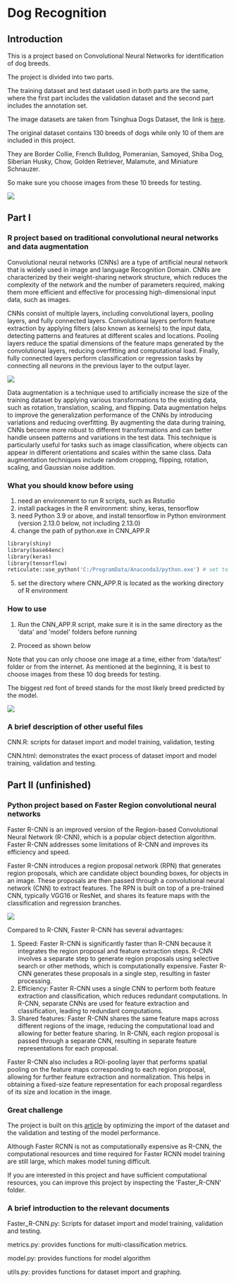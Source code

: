 # Dog Recognition

## Introduction

This is a project based on Convolutional Neural Networks for identification of dog breeds.

The project is divided into two parts.

The training dataset and test dataset used in both parts are the same, where the first part includes the validation dataset and the second part includes the annotation set.

The image datasets are taken from Tsinghua Dogs Dataset, the link is [here](https://cg.cs.tsinghua.edu.cn/ThuDogs/).

The original dataset contains 130 breeds of dogs while only 10 of them are included in this project.

They are Border Collie, French Bulldog, Pomeranian, Samoyed, Shiba Dog, Siberian Husky, Chow, Golden Retriever, Malamute, and Miniature Schnauzer.

So make sure you choose images from these 10 breeds for testing.

![](https://github.com/ACM40960/project-22205799/blob/479e333fcffdbb143c8bd77640894a50f4cde309/images/10_dogs.jpg)

## Part I

### R project based on traditional convolutional neural networks and data augmentation

Convolutional neural networks (CNNs) are a type of artificial neural network that is widely used in image and language Recognition Domain. CNNs are characterized by their weight-sharing network structure, which reduces the complexity of the network and the number of parameters required, making them more efficient and effective for processing high-dimensional input data, such as images.

CNNs consist of multiple layers, including convolutional layers, pooling layers, and fully connected layers. Convolutional layers perform feature extraction by applying filters (also known as kernels) to the input data, detecting patterns and features at different scales and locations. Pooling layers reduce the spatial dimensions of the feature maps generated by the convolutional layers, reducing overfitting and computational load. Finally, fully connected layers perform classification or regression tasks by connecting all neurons in the previous layer to the output layer.

![](https://github.com/ACM40960/project-22205799/blob/c0f1f39f12dab96d2c09abbb4c65d5e265bf1a81/images/CCN31.jpg)

Data augmentation is a technique used to artificially increase the size of the training dataset by applying various transformations to the existing data, such as rotation, translation, scaling, and flipping. Data augmentation helps to improve the generalization performance of the CNNs by introducing variations and reducing overfitting. By augmenting the data during training, CNNs become more robust to different transformations and can better handle unseen patterns and variations in the test data. This technique is particularly useful for tasks such as image classification, where objects can appear in different orientations and scales within the same class. Data augmentation techniques include random cropping, flipping, rotation, scaling, and Gaussian noise addition.

### What you should know before using

1. need an environment to run R scripts, such as Rstudio
2. install packages in the R environment: shiny, keras, tensorflow
3. need Python 3.9 or above, and install tensorflow in Python environment (version 2.13.0 below, not including 2.13.0)
4. change the path of python.exe in CNN_APP.R
```python
library(shiny)
library(base64enc)
library(keras)
library(tensorflow)
reticulate::use_python('C:/ProgramData/Anaconda3/python.exe') # set to your python.exe
```
5. set the directory where CNN_APP.R is located as the working directory of R environment

### How to use

1. Run the CNN_APP.R script, make sure it is in the same directory as the 'data' and 'model' folders before running

2. Proceed as shown below

Note that you can only choose one image at a time, either from 'data/test' folder or from the internet. As mentioned at the beginning, it is best to choose images from these 10 dog breeds for testing.

The biggest red font of breed stands for the most likely breed predicted by the model.

![](https://github.com/ACM40960/project-22205799/blob/c0f1f39f12dab96d2c09abbb4c65d5e265bf1a81/images/dog_recognition.gif)

### A brief description of other useful files

CNN.R: scripts for dataset import and model training, validation, testing

CNN.html: demonstrates the exact process of dataset import and model training, validation and testing.

## Part II (unfinished)

### Python project based on Faster Region convolutional neural networks

Faster R-CNN is an improved version of the Region-based Convolutional Neural Network (R-CNN), which is a popular object detection algorithm. Faster R-CNN addresses some limitations of R-CNN and improves its efficiency and speed.

Faster R-CNN introduces a region proposal network (RPN) that generates region proposals, which are candidate object bounding boxes, for objects in an image. These proposals are then passed through a convolutional neural network (CNN) to extract features. The RPN is built on top of a pre-trained CNN, typically VGG16 or ResNet, and shares its feature maps with the classification and regression branches.

![](https://github.com/ACM40960/project-22205799/blob/c0f1f39f12dab96d2c09abbb4c65d5e265bf1a81/images/faster_r-cnn.png)

Compared to R-CNN, Faster R-CNN has several advantages:

1. Speed: Faster R-CNN is significantly faster than R-CNN because it integrates the region proposal and feature extraction steps. R-CNN involves a separate step to generate region proposals using selective search or other methods, which is computationally expensive. Faster R-CNN generates these proposals in a single step, resulting in faster processing.
2. Efficiency: Faster R-CNN uses a single CNN to perform both feature extraction and classification, which reduces redundant computations. In R-CNN, separate CNNs are used for feature extraction and classification, leading to redundant computations.
3. Shared features: Faster R-CNN shares the same feature maps across different regions of the image, reducing the computational load and allowing for better feature sharing. In R-CNN, each region proposal is passed through a separate CNN, resulting in separate feature representations for each proposal.

Faster R-CNN also includes a ROI-pooling layer that performs spatial pooling on the feature maps corresponding to each region proposal, allowing for further feature extraction and normalization. This helps in obtaining a fixed-size feature representation for each proposal regardless of its size and location in the image.

### Great challenge

The project is built on this [article](https://towardsdatascience.com/understanding-and-implementing-faster-r-cnn-a-step-by-step-guide-11acfff216b0) by optimizing the import of the dataset and the validation and testing of the model performance.

Although Faster RCNN is not as computationally expensive as R-CNN, the computational resources and time required for Faster RCNN model training are still large, which makes model tuning difficult.

If you are interested in this project and have sufficient computational resources, you can improve this project by inspecting the 'Faster_R-CNN' folder.

### A brief introduction to the relevant documents

Faster_R-CNN.py: Scripts for dataset import and model training, validation and testing.

metrics.py: provides functions for multi-classification metrics.

model.py: provides functions for model algorithm

utils.py: provides functions for dataset import and graphing.

